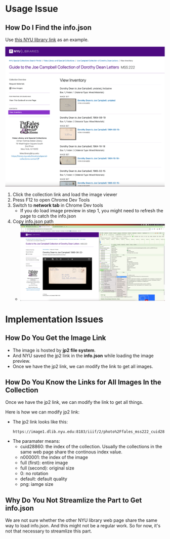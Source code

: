 # Usage Issue

## How Do I Find the info.json

Use [this NYU library link](https://findingaids.library.nyu.edu/fales/mss_222/contents/items001/) as an example. 

![NYU library example](./resources/NYU_library_example.png)

1. Click the collection link and load the image viewer
2. Press F12 to open Chrome Dev Tools
3.  Switch to **network tab** in Chrome Dev tools
    + If you do load image preview in step 1, you might need to refresh the page to catch the info.json
4. Copy info.json path 
    + ![copy info.json path](./resources/copy_info_json_path.png)

# Implementation Issues

## How Do You Get the Image Link

- The image is hosted by **jp2 file system**. 
- And NYU saved the jp2 link in the **info.json** while loading the image preview.
- Once we have the jp2 link, we can modify the link to get all images. 

## How Do You Know the Links for All Images In the Collection

Once we have the jp2 link, we can modify the link to get all things. 

Here is how we can modify jp2 link:

- The jp2 link looks like this:
    ```
    https://image1.dlib.nyu.edu:8183/iiif/2/photo%2Ffales_mss222_cuid28860%2Ffales_mss222_cuid28860_n000001_d.jp2/full/full/0/default.png
    ```
- The paramater means:
    + cuid28860: the index of the collection. Usually the collections in the same web page share the continous index value.
    + n000001: the index of the image
    + full (first): entire image
    + full (second): original size
    + 0: no rotation
    + default: default quality
    + png: iamge size

## Why Do You **Not** Streamlize the Part to Get info.json

We are not sure whether the other NYU library web page share the same way to load info.json. And this might not be a regular work. So for now, it's not that necessary to streamlize this part.




